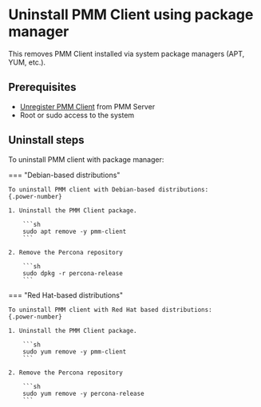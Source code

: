 # Uninstall PMM Client using package manager

This removes PMM Client installed via system package managers (APT, YUM, etc.).

## Prerequisites

- [Unregister PMM Client](unregister_client.md) from PMM Server
- Root or sudo access to the system

## Uninstall steps

To uninstall PMM client with package manager:

=== "Debian-based distributions"

    To uninstall PMM client with Debian-based distributions:
    {.power-number}

    1. Uninstall the PMM Client package.

        ```sh
        sudo apt remove -y pmm-client
        ```

    2. Remove the Percona repository

        ```sh
        sudo dpkg -r percona-release
        ```

=== "Red Hat-based distributions"

    To uninstall PMM client with Red Hat based distributions:
    {.power-number}

    1. Uninstall the PMM Client package.

        ```sh
        sudo yum remove -y pmm-client
        ```

    2. Remove the Percona repository

        ```sh
        sudo yum remove -y percona-release
        ```